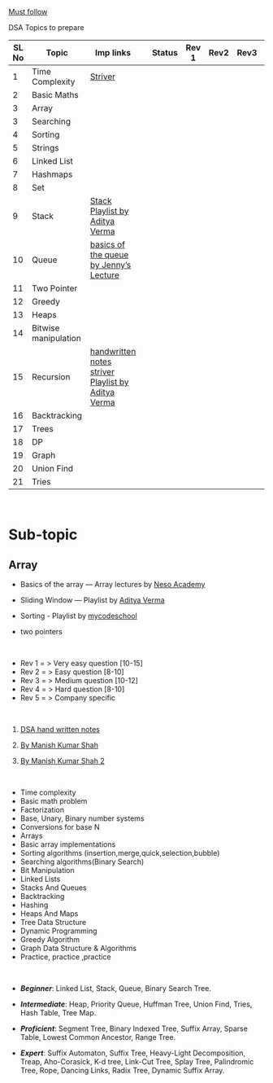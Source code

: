 [Must follow](https://anubhavsinha98.medium.com/resources-to-master-data-structures-and-algorithms-24450dc6d52b)

DSA Topics to prepare

| SL No | Topic                | Imp links                                                                                                                                                                                                                                                                                          |     | Status | Rev 1 | Rev2 | Rev3 | Rev4 | Rev5 |
| ----- | -------------------- | -------------------------------------------------------------------------------------------------------------------------------------------------------------------------------------------------------------------------------------------------------------------------------------------------- | --- | ------ | ----- | ---- | ---- | ---- | ---- |
| 1     | Time Complexity      | [Striver](https://www.youtube.com/watch?v=FPu9Uld7W-E&t=180s)                                                                                                                                                                                                                                      |     |        |       |      |      |      |      |
| 2     | Basic Maths          |                                                                                                                                                                                                                                                                                                    |     |        |       |      |      |
| 3     | Array                |                                                                                                                                                                                                                                                                                                    |     |        |       |      |      |      |      |
| 3     | Searching            |                                                                                                                                                                                                                                                                                                    |     |        |       |      |      |      |      |
| 4     | Sorting              |                                                                                                                                                                                                                                                                                                    |     |        |       |      |      |      |      |
| 5     | Strings              |                                                                                                                                                                                                                                                                                                    |     |        |       |      |      |      |      |
| 6     | Linked List          |                                                                                                                                                                                                                                                                                                    |     |        |       |      |      |      |      |
| 7     | Hashmaps             |                                                                                                                                                                                                                                                                                                    |     |        |       |      |      |      |      |
| 8     | Set                  |                                                                                                                                                                                                                                                                                                    |     |        |       |      |      |      |      |
| 9     | Stack                | [Stack Playlist by Aditya Verma](https://www.youtube.com/watch?v=P1bAPZg5uaE&list=PL_z_8CaSLPWdeOezg68SKkeLN4-T_jNHd)                                                                                                                                                                              |     |        |       |      |      |      |      |
| 10    | Queue                | [basics of the queue by Jenny’s Lecture](https://www.youtube.com/watch?v=zp6pBNbUB2U)                                                                                                                                                                                                              |     |        |       |      |      |      |      |
| 11    | Two Pointer          |                                                                                                                                                                                                                                                                                                    |     |        |       |      |      |      |
| 12    | Greedy               |                                                                                                                                                                                                                                                                                                    |     |        |       |      |      |      |      |
| 13    | Heaps                |                                                                                                                                                                                                                                                                                                    |     |        |       |      |      |      |      |
| 14    | Bitwise manipulation |                                                                                                                                                                                                                                                                                                    |     |        |       |      |      |      |      |
| 15    | Recursion            | [handwritten notes striver](https://www.linkedin.com/posts/shubham-upadhyay1_striver-recursion-notes-activity-7045627239131942912-AIRG?utm_source=share&utm_medium=member_desktop) [Playlist by Aditya Verma](https://www.youtube.com/watch?v=kHi1DUhp9kM&list=PL_z_8CaSLPWeT1ffjiImo0sYTcnLzo-wY) |     |        |       |      |      |      |      |
| 16    | Backtracking         |                                                                                                                                                                                                                                                                                                    |     |        |       |      |      |      |      |
| 17    | Trees                |                                                                                                                                                                                                                                                                                                    |     |        |       |      |      |      |      |
| 18    | DP                   |                                                                                                                                                                                                                                                                                                    |     |        |       |      |      |      |      |
| 19    | Graph                |                                                                                                                                                                                                                                                                                                    |     |        |       |      |      |      |      |
| 20    | Union Find           |                                                                                                                                                                                                                                                                                                    |     |        |       |      |      |      |      |
| 21    | Tries                |                                                                                                                                                                                                                                                                                                    |     |        |       |      |      |      |      |

&nbsp;

# Sub-topic

## Array

- Basics of the array — Array lectures by [Neso Academy](https://www.youtube.com/watch?v=55l-aZ7_F24&list=PLBlnK6fEyqRjoG6aJ4FvFU1tlXbjLBiOP)

- Sliding Window — Playlist by [Aditya Verma](https://www.youtube.com/watch?v=EHCGAZBbB88&list=PL_z_8CaSLPWeM8BDJmIYDaoQ5zuwyxnfj)

- Sorting - Playlist by [mycodeschool](https://www.youtube.com/watch?v=pkkFqlG0Hds&list=PL2_aWCzGMAwKedT2KfDMB9YA5DgASZb3U&index=2)

- two pointers

&nbsp;

- Rev 1 = > Very easy question [10-15]
- Rev 2 = > Easy question [8-10]
- Rev 3 = > Medium question [10-12]
- Rev 4 = > Hard question [8-10]
- Rev 5 = > Company specific

&nbsp;

1. [DSA hand written notes](https://www.linkedin.com/posts/manish-kumar-shah_data-structure-handwritten-notes-activity-7045705948610347008-yLyw?utm_source=share&utm_medium=member_desktop)

2. [By Manish Kumar Shah](https://www.linkedin.com/posts/manish-kumar-shah_data-structures-and-algorithm-notes-activity-7042441946379739136-T1JI?utm_source=share&utm_medium=member_desktop)

3. [By Manish Kumar Shah 2](https://www.linkedin.com/posts/manish-kumar-shah_data-structure-handwritten-notes-activity-7045705948610347008-yLyw?utm_source=share&utm_medium=member_desktop)

&nbsp;

- Time complexity
- Basic math problem
- Factorization
- Base, Unary, Binary number systems
- Conversions for base N
- Arrays
- Basic array implementations
- Sorting algorithms (insertion,merge,quick,selection,bubble)
- Searching algorithms(Binary Search)
- Bit Manipulation
- Linked Lists
- Stacks And Queues
- Backtracking
- Hashing
- Heaps And Maps
- Tree Data Structure
- Dynamic Programming
- Greedy Algorithm
- Graph Data Structure & Algorithms
- Practice, practice ,practice

&nbsp;

- **_Beginner_**: Linked List, Stack, Queue, Binary Search Tree.

- **_Intermediate_**: Heap, Priority Queue, Huffman Tree, Union Find, Tries, Hash Table, Tree Map.

- **_Proficient_**: Segment Tree, Binary Indexed Tree, Suffix Array, Sparse Table, Lowest Common Ancestor, Range Tree.

- **_Expert_**: Suffix Automaton, Suffix Tree, Heavy-Light Decomposition, Treap, Aho-Corasick, K-d tree, Link-Cut Tree, Splay Tree, Palindromic Tree, Rope, Dancing Links, Radix Tree, Dynamic Suffix Array.
